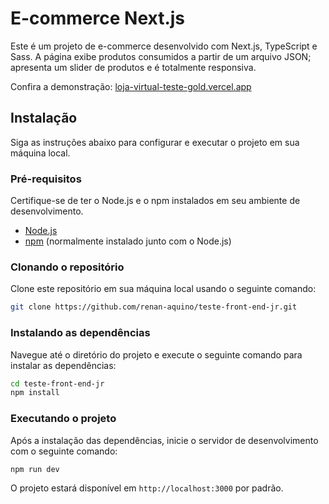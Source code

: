 # E-commerce Next.js

Este é um projeto de e-commerce desenvolvido com Next.js, TypeScript e Sass. A página exibe produtos consumidos a partir de um arquivo JSON; apresenta um slider de produtos e é totalmente responsiva.
  
Confira a demonstração: 
[loja-virtual-teste-gold.vercel.app](http://loja-virtual-teste-gold.vercel.app/)

## Instalação

Siga as instruções abaixo para configurar e executar o projeto em sua máquina local.

### Pré-requisitos

Certifique-se de ter o Node.js e o npm instalados em seu ambiente de desenvolvimento.

-   [Node.js](https://nodejs.org/)
-   [npm](https://www.npmjs.com/) (normalmente instalado junto com o Node.js)

### Clonando o repositório

Clone este repositório em sua máquina local usando o seguinte comando:
```bash
git clone https://github.com/renan-aquino/teste-front-end-jr.git
```
### Instalando as dependências

Navegue até o diretório do projeto e execute o seguinte comando para instalar as dependências:
```bash
cd teste-front-end-jr
npm install
```
### Executando o projeto

Após a instalação das dependências, inicie o servidor de desenvolvimento com o seguinte comando:
```bash
npm run dev
```
O projeto estará disponível em `http://localhost:3000` por padrão.